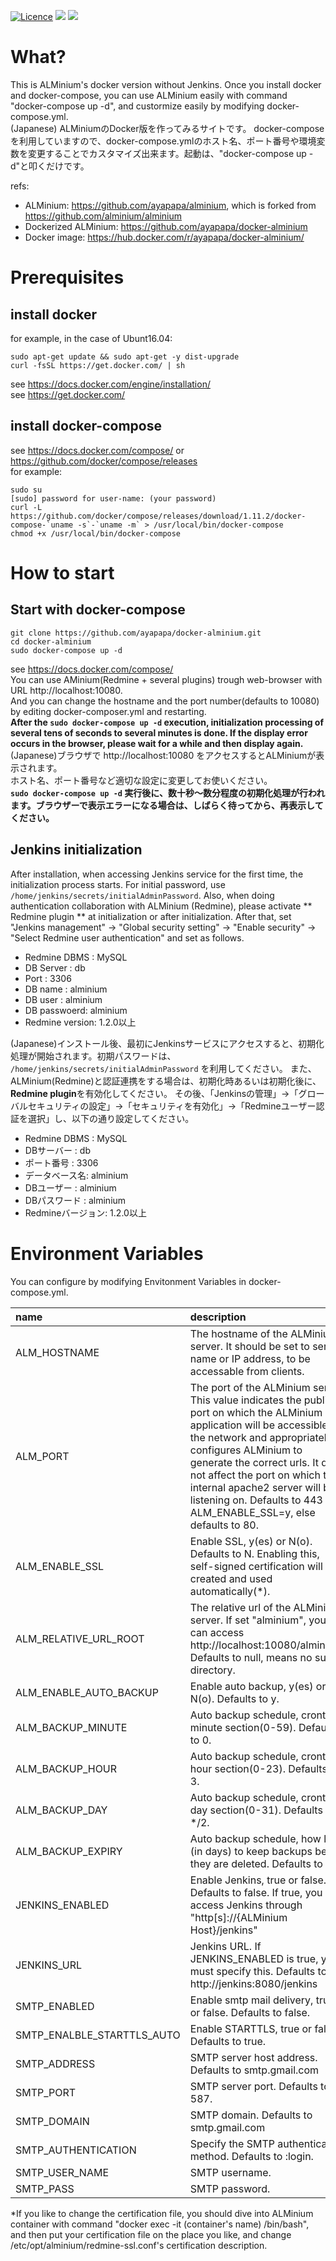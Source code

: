 
[![Licence](https://img.shields.io/npm/l/express.svg)](https://github.com/ayapapa/docker-alminium/edit/master/LICENSE)
[![](https://images.microbadger.com/badges/image/ayapapa/docker-alminium.svg)](https://microbadger.com/images/ayapapa/docker-alminium "Get your own image badge on microbadger.com")
[![](https://images.microbadger.com/badges/version/ayapapa/docker-alminium.svg)](https://microbadger.com/images/ayapapa/docker-alminium "Get your own version badge on microbadger.com")

# What?
This is ALMinium's docker version without Jenkins. Once you install docker and docker-compose, you can use ALMinium easily with command "docker-compose up -d", and custormize easily by modifying docker-compose.yml.  
(Japanese) ALMiniumのDocker版を作ってみるサイトです。
docker-composeを利用していますので、docker-compose.ymlのホスト名、ポート番号や環境変数を変更することでカスタマイズ出来ます。起動は、"docker-compose up -d"と叩くだけです。  

refs:  
* ALMinium: https://github.com/ayapapa/alminium, which is forked from https://github.com/alminium/alminium  
* Dockerized ALMinium: https://github.com/ayapapa/docker-alminium  
* Docker image: https://hub.docker.com/r/ayapapa/docker-alminium/  

# Prerequisites
## install docker
for example, in the case of Ubunt16.04:
```shell
sudo apt-get update && sudo apt-get -y dist-upgrade
curl -fsSL https://get.docker.com/ | sh
```
see https://docs.docker.com/engine/installation/   
see https://get.docker.com/

## install docker-compose
see https://docs.docker.com/compose/  or https://github.com/docker/compose/releases  
for example:
```shell
sudo su
[sudo] password for user-name: (your password)
curl -L https://github.com/docker/compose/releases/download/1.11.2/docker-compose-`uname -s`-`uname -m` > /usr/local/bin/docker-compose
chmod +x /usr/local/bin/docker-compose
```

# How to start  
## Start with docker-compose
```shell
git clone https://github.com/ayapapa/docker-alminium.git  
cd docker-alminium  
sudo docker-compose up -d  
```
see https://docs.docker.com/compose/  
You can use AMinium(Redmine + several plugins) trough web-browser with URL http://localhost:10080.  
And you can change the hostname and the port number(defaults to 10080) by editing docker-composer.yml and restarting.  
**After the ```sudo docker-compose up -d``` execution, initialization processing of several tens of seconds to several minutes is done. If the display error occurs in the browser, please wait for a while and then display again.**  
(Japanese)ブラウザで http://localhost:10080 をアクセスするとALMiniumが表示されます。  
ホスト名、ポート番号など適切な設定に変更してお使いください。  
**```sudo docker-compose up -d``` 実行後に、数十秒～数分程度の初期化処理が行われます。ブラウザーで表示エラーになる場合は、しばらく待ってから、再表示してください。**

## Jenkins initialization
After installation, when accessing Jenkins service for the first time, the initialization process starts. For initial password, use ```/home/jenkins/secrets/initialAdminPassword```.
Also, when doing authentication collaboration with ALMinium (Redmine), please activate ** Redmine plugin ** at initialization or after initialization.
After that, set "Jenkins management" → "Global security setting" → "Enable security" → "Select Redmine user authentication" and set as follows.
* Redmine DBMS	: MySQL
* DB Server	: db
* Port		: 3306
* DB name	: alminium
* DB user	: alminium
* DB passwoerd: alminium
* Redmine version: 1.2.0以上

(Japanese)インストール後、最初にJenkinsサービスにアクセスすると、初期化処理が開始されます。初期パスワードは、 ```/home/jenkins/secrets/initialAdminPassword``` を利用してください。
また、ALMinium(Redmine)と認証連携をする場合は、初期化時あるいは初期化後に、**Redmine plugin**を有効化してください。
その後、「Jenkinsの管理」→「グローバルセキュリティの設定」→「セキュリティを有効化」→「Redmineユーザー認証を選択」し、以下の通り設定してください。

* Redmine DBMS	: MySQL
* DBサーバー	: db
* ポート番号	: 3306
* データベース名: alminium
* DBユーザー	: alminium
* DBパスワード	: alminium
* Redmineバージョン: 1.2.0以上

# Environment Variables  
You can configure by modifying Envitonment Variables in docker-compose.yml.  

| name | description |
|:-----|:------------|
| ALM_HOSTNAME | The hostname of the ALMinium server. It should be set to server name or IP address, to be accessable from clients. |
| ALM_PORT | The port of the ALMinium server. This value indicates the public port on which the ALMinium application will be accessible on the network and appropriately configures ALMinium to generate the correct urls. It does not affect the port on which the internal apache2 server will be listening on. Defaults to 443 if ALM_ENABLE_SSL=y, else defaults to 80. |
| ALM_ENABLE_SSL | Enable SSL, y(es) or N(o). Defaults to N. Enabling this, self-signed certification will be created and used automatically(*). |
| ALM_RELATIVE_URL_ROOT | The relative url of the ALMinium server. If set "alminium", you can access http://localhost:10080/alminium/ Defaults to null, means no sub-directory. |
| ALM_ENABLE_AUTO_BACKUP | Enable auto backup, y(es) or N(o). Defaults to y. | 
| ALM_BACKUP_MINUTE | Auto backup schedule, crontab minute section(0-59). Defaults to 0. |
| ALM_BACKUP_HOUR   | Auto backup schedule, crontab hour section(0-23). Defaults to 3. |
| ALM_BACKUP_DAY    | Auto backup schedule, crontab day section(0-31). Defaults to */2. |
| ALM_BACKUP_EXPIRY | Auto backup schedule, how long (in days) to keep backups before they are deleted. Defaults to 14. |
| JENKINS_ENABLED | Enable Jenkins, true or false. Defaults to false. If true, you can access Jenkins through "http[s]://{ALMinium Host}/jenkins" |
| JENKINS_URL | Jenkins URL. If JENKINS_ENABLED is true, you must specify this. Defaults to http://jenkins:8080/jenkins |
| SMTP_ENABLED | Enable smtp mail delivery, true or false. Defaults to false. |
| SMTP_ENALBLE_STARTTLS_AUTO | Enable STARTTLS, true or false. Defaults to true. |
| SMTP_ADDRESS | SMTP server host address. Defaults to smtp.gmail.com |
| SMTP_PORT    | SMTP server port. Defaults to 587. |
| SMTP_DOMAIN  | SMTP domain. Defaults to smtp.gmail.com |
| SMTP_AUTHENTICATION | Specify the SMTP authentication method. Defaults to :login. |
| SMTP_USER_NAME | SMTP username. |
| SMTP_PASS      | SMTP password. |

*If you like to change the certification file, you should dive into ALMinium container with command "docker exec -it (container's name) /bin/bash", and then put your certification file on the place you like, and change /etc/opt/alminium/redmine-ssl.conf's certification description.

